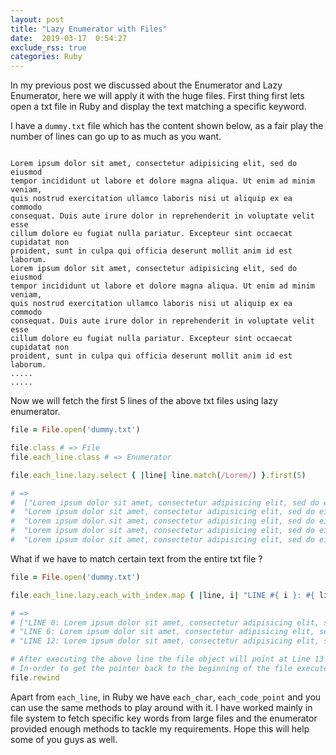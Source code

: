 ```yaml
---
layout: post
title: "Lazy Enumerator with Files"
date:  2019-03-17  0:54:27
exclude_rss: true
categories: Ruby
---
```

In my previous post we discussed about the Enumerator and Lazy Enumerator, here we will apply it with the huge files. First thing
first lets open a txt file in Ruby and display the text matching a specific keyword.

I have a `dummy.txt` file which has the content shown below, as a fair play the number of lines can go up to as much as you want.

```text

Lorem ipsum dolor sit amet, consectetur adipisicing elit, sed do eiusmod
tempor incididunt ut labore et dolore magna aliqua. Ut enim ad minim veniam,
quis nostrud exercitation ullamco laboris nisi ut aliquip ex ea commodo
consequat. Duis aute irure dolor in reprehenderit in voluptate velit esse
cillum dolore eu fugiat nulla pariatur. Excepteur sint occaecat cupidatat non
proident, sunt in culpa qui officia deserunt mollit anim id est laborum.
Lorem ipsum dolor sit amet, consectetur adipisicing elit, sed do eiusmod
tempor incididunt ut labore et dolore magna aliqua. Ut enim ad minim veniam,
quis nostrud exercitation ullamco laboris nisi ut aliquip ex ea commodo
consequat. Duis aute irure dolor in reprehenderit in voluptate velit esse
cillum dolore eu fugiat nulla pariatur. Excepteur sint occaecat cupidatat non
proident, sunt in culpa qui officia deserunt mollit anim id est laborum.
.....
.....

```

Now we will fetch the first 5 lines of the above txt files using lazy enumerator.

```ruby
file = File.open('dummy.txt')

file.class # => File
file.each_line.class # => Enumerator

file.each_line.lazy.select { |line| line.match(/Lorem/) }.first(5)

# =>
#  ["Lorem ipsum dolor sit amet, consectetur adipisicing elit, sed do eiusmod\n",
#  "Lorem ipsum dolor sit amet, consectetur adipisicing elit, sed do eiusmod\n",
#  "Lorem ipsum dolor sit amet, consectetur adipisicing elit, sed do eiusmod\n",
#  "Lorem ipsum dolor sit amet, consectetur adipisicing elit, sed do eiusmod\n",
#  "Lorem ipsum dolor sit amet, consectetur adipisicing elit, sed do eiusmod\n"]

```

What if we have to match certain text from the entire txt file ?

```ruby
file = File.open('dummy.txt')

file.each_line.lazy.each_with_index.map { |line, i| "LINE #{ i }: #{ line }" }.select { |line| line.match(/lorem/i) }.first(3)

# =>
# ["LINE 0: Lorem ipsum dolor sit amet, consectetur adipisicing elit, sed do eiusmod\n",
# "LINE 6: Lorem ipsum dolor sit amet, consectetur adipisicing elit, sed do eiusmod\n",
# "LINE 12: Lorem ipsum dolor sit amet, consectetur adipisicing elit, sed do eiusmod\n"]

# After executing the above line the file object will point at Line 13 of the file
# In-order to get the pointer back to the beginning of the file execute the below code
file.rewind

```

Apart from `each_line`, in Ruby we have `each_char`, `each_code_point` and you can use the same methods to play around with it. I have
worked mainly in file system to fetch specific key words from large files and the enumerator provided enough methods to tackle my requirements. Hope this will help some of you guys as well.
